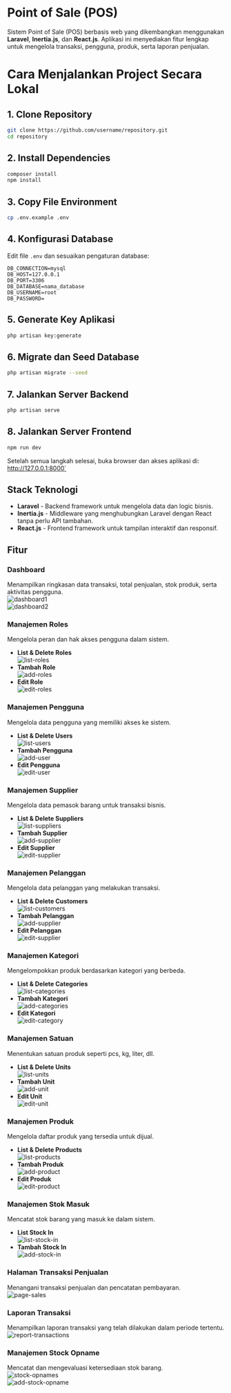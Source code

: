 # Point of Sale (POS)

Sistem Point of Sale (POS) berbasis web yang dikembangkan menggunakan **Laravel**, **Inertia.js**, dan **React.js**. Aplikasi ini menyediakan fitur lengkap untuk mengelola transaksi, pengguna, produk, serta laporan penjualan.

# Cara Menjalankan Project Secara Lokal

## 1. Clone Repository
```sh
git clone https://github.com/username/repository.git
cd repository
```

## 2. Install Dependencies
```sh
composer install
npm install
```

## 3. Copy File Environment
```sh
cp .env.example .env
```

## 4. Konfigurasi Database  
Edit file `.env` dan sesuaikan pengaturan database:
```
DB_CONNECTION=mysql
DB_HOST=127.0.0.1
DB_PORT=3306
DB_DATABASE=nama_database
DB_USERNAME=root
DB_PASSWORD=
```

## 5. Generate Key Aplikasi
```sh
php artisan key:generate
```

## 6. Migrate dan Seed Database
```sh
php artisan migrate --seed
```

## 7. Jalankan Server Backend
```sh
php artisan serve
```

## 8. Jalankan Server Frontend
```sh
npm run dev
```

Setelah semua langkah selesai, buka browser dan akses aplikasi di:  
http://127.0.0.1:8000`

## Stack Teknologi
- **Laravel** - Backend framework untuk mengelola data dan logic bisnis.
- **Inertia.js** - Middleware yang menghubungkan Laravel dengan React tanpa perlu API tambahan.
- **React.js** - Frontend framework untuk tampilan interaktif dan responsif.

## Fitur

### Dashboard
Menampilkan ringkasan data transaksi, total penjualan, stok produk, serta aktivitas pengguna.  
![dashboard1](https://github.com/user-attachments/assets/d62c088d-3da6-4456-b35c-71fb8be2f868)  
![dashboard2](https://github.com/user-attachments/assets/cf6352fb-658d-4f49-ad17-37f07114086b)  

### Manajemen Roles
Mengelola peran dan hak akses pengguna dalam sistem.  
- **List & Delete Roles**  
  ![list-roles](https://github.com/user-attachments/assets/57cd8721-852e-4171-a503-4f53407a8d4e)  
- **Tambah Role**  
  ![add-roles](https://github.com/user-attachments/assets/2e173b42-6605-40b5-ab9a-1d99bc05e6c8)  
- **Edit Role**  
  ![edit-roles](https://github.com/user-attachments/assets/e83525ff-576c-4be0-aed3-f8703a3e4b85)  

### Manajemen Pengguna
Mengelola data pengguna yang memiliki akses ke sistem.  
- **List & Delete Users**  
  ![list-users](https://github.com/user-attachments/assets/26ff204c-b9b3-4aae-a52a-f4e9d2b637af)  
- **Tambah Pengguna**  
  ![add-user](https://github.com/user-attachments/assets/94aed5b2-a8aa-4d84-9c59-023c74071772)  
- **Edit Pengguna**  
  ![edit-user](https://github.com/user-attachments/assets/cb32a249-ab06-4d72-bd01-00673f5c6169)  

### Manajemen Supplier
Mengelola data pemasok barang untuk transaksi bisnis.  
- **List & Delete Suppliers**  
  ![list-suppliers](https://github.com/user-attachments/assets/4a215feb-9a7d-4351-bd34-683f97fdaf5a)  
- **Tambah Supplier**  
  ![add-supplier](https://github.com/user-attachments/assets/2939cdbd-aa02-4ce6-b260-bccf324b1ad1)  
- **Edit Supplier**  
  ![edit-supplier](https://github.com/user-attachments/assets/9eb86372-0df2-401c-887c-d5da5ee4ffd4)  

### Manajemen Pelanggan
Mengelola data pelanggan yang melakukan transaksi.  
- **List & Delete Customers**  
  ![list-customers](https://github.com/user-attachments/assets/b61ba1f1-42ca-4ee9-be8d-f77089424759)  
- **Tambah Pelanggan**  
  ![add-supplier](https://github.com/user-attachments/assets/54315f56-2ec4-4332-9a42-fe260f2256ad)  
- **Edit Pelanggan**  
  ![edit-supplier](https://github.com/user-attachments/assets/f8fe9122-8475-4020-875a-c99489f03d6c)  

### Manajemen Kategori
Mengelompokkan produk berdasarkan kategori yang berbeda.  
- **List & Delete Categories**  
  ![list-categories](https://github.com/user-attachments/assets/20aa8252-b69e-428c-acee-e0e801f656a8)  
- **Tambah Kategori**  
  ![add-categories](https://github.com/user-attachments/assets/f09b4a15-eff0-4fb4-b4d9-1f9f2d9a0aab)  
- **Edit Kategori**  
  ![edit-category](https://github.com/user-attachments/assets/877cef36-15b7-4816-90bf-ba5ceaab4d4f)  

### Manajemen Satuan
Menentukan satuan produk seperti pcs, kg, liter, dll.  
- **List & Delete Units**  
  ![list-units](https://github.com/user-attachments/assets/6148daa4-fba6-40bb-bf2f-0762a98be6a0)  
- **Tambah Unit**  
  ![add-unit](https://github.com/user-attachments/assets/efd7bd6e-10a8-42b1-8d6a-7131f2489f8a)  
- **Edit Unit**  
  ![edit-unit](https://github.com/user-attachments/assets/c6f1dc1f-fdf3-4271-a1cd-eb9dbbe3408b)  

### Manajemen Produk
Mengelola daftar produk yang tersedia untuk dijual.  
- **List & Delete Products**  
  ![list-products](https://github.com/user-attachments/assets/f59c897a-341b-4c42-857f-8979b95a13b1)  
- **Tambah Produk**  
  ![add-product](https://github.com/user-attachments/assets/0d292c09-737b-4347-8e15-89b38be9aa80)  
- **Edit Produk**  
  ![edit-product](https://github.com/user-attachments/assets/c082b6a2-cf15-4279-841f-7432e58f0667)  

### Manajemen Stok Masuk
Mencatat stok barang yang masuk ke dalam sistem.  
- **List Stock In**  
  ![list-stock-in](https://github.com/user-attachments/assets/f121730b-bccc-4bb4-86d1-1ee58c12eec4)  
- **Tambah Stock In**  
  ![add-stock-in](https://github.com/user-attachments/assets/c3a79b95-73c8-4739-b15d-488e3ceed952)  

### Halaman Transaksi Penjualan
Menangani transaksi penjualan dan pencatatan pembayaran.  
![page-sales](https://github.com/user-attachments/assets/4a597b9c-2869-40ab-a5a0-3e14d24f7925)  

### Laporan Transaksi
Menampilkan laporan transaksi yang telah dilakukan dalam periode tertentu.  
![report-transactions](https://github.com/user-attachments/assets/d0691644-3412-4b95-b597-b02bec5d36dc)  

### Manajemen Stock Opname
Mencatat dan mengevaluasi ketersediaan stok barang.  
![stock-opnames](https://github.com/user-attachments/assets/b18c36f4-4d58-45f0-80c5-db2666c174d5)  
![add-stock-opname](https://github.com/user-attachments/assets/f8324872-b55b-45a6-a270-aac6b950a25c)  
